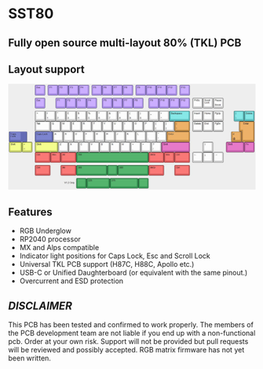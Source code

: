 # SST80

## Fully open source multi-layout 80% (TKL) PCB

## Layout support
![KLE](https://github.com/dededecline/SST80/blob/main/Images/Layout-KLE.jpg)

## Features
- RGB Underglow
- RP2040 processor
- MX and Alps compatible
- Indicator light positions for Caps Lock, Esc and Scroll Lock
- Universal TKL PCB support (H87C, H88C, Apollo etc.)
- USB-C or Unified Daughterboard (or equivalent with the same pinout.)
- Overcurrent and ESD protection

## ***DISCLAIMER***
This PCB has been tested and confirmed to work properly. The members of the PCB development team are not liable if you end up with a non-functional pcb. Order at your own risk. Support will not be provided but pull requests will be reviewed and possibly accepted. RGB matrix firmware has not yet been written.
